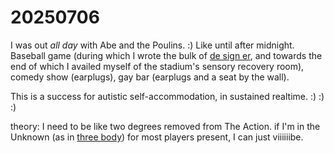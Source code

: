 # 20250706

I was out _all day_ with Abe and the Poulins. :) Like until after midnight. Baseball game (during which I wrote the bulk of [de sign er](../05/de-sign-er.md), and towards the end of which I availed myself of the stadium's sensory recovery room), comedy show (earplugs), gay bar (earplugs and a seat by the wall).

This is a success for autistic self-accommodation, in sustained realtime. :) :) :)

theory: I need to be like two degrees removed from The Action. if I'm in the Unknown (as in [three body](../../06/07/three-body.md)) for most players present, I can just viiiiiibe.

